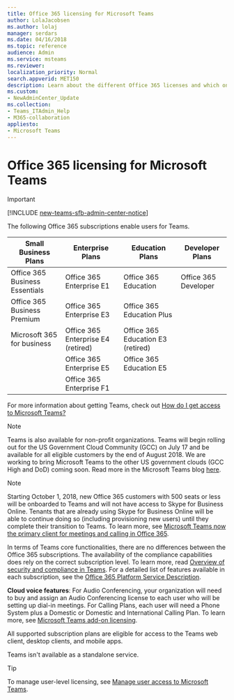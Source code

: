 ```yaml
---
title: Office 365 licensing for Microsoft Teams
author: LolaJacobsen
ms.author: lolaj
manager: serdars
ms.date: 04/16/2018
ms.topic: reference
audience: Admin
ms.service: msteams
ms.reviewer: 
localization_priority: Normal
search.appverid: MET150
description: Learn about the different Office 365 licenses and which ones enable users for Microsoft Teams and how to enable or disable it.
ms.custom:
- NewAdminCenter_Update
ms.collection: 
- Teams_ITAdmin_Help
- M365-collaboration
appliesto: 
- Microsoft Teams
---
```


Office 365 licensing for Microsoft Teams
========================================
> [!IMPORTANT]
> [!INCLUDE [new-teams-sfb-admin-center-notice](includes/new-teams-sfb-admin-center-notice.md)]

The following Office 365 subscriptions enable users for Teams.

|Small Business Plans  |Enterprise Plans  |Education Plans  |Developer Plans |
|---------|---------|---------|---------|
|Office 365 Business Essentials     |Office 365 Enterprise E1  |Office 365 Education |Office 365 Developer     |
|Office 365 Business Premium     |Office 365 Enterprise E3         |Office 365 Education Plus         |      |
|Microsoft 365 for business     |Office 365 Enterprise E4 (retired)         |Office 365 Education E3 (retired)         |  |
|     |Office 365 Enterprise E5         |Office 365 Education E5  | 
|     |Office 365 Enterprise F1 |    |     | 

For more information about getting Teams, check out [How do I get access to Microsoft Teams?](https://support.office.com/article/How-do-I-get-access-to-Microsoft-Teams-fc7f1634-abd3-4f26-a597-9df16e4ca65b)

> [!NOTE]
> Teams is also available for non-profit organizations. Teams will begin rolling out for the US Government Cloud Community (GCC) on July 17 and be available for all eligible customers by the end of August 2018. We are working to bring Microsoft Teams to the other US government clouds (GCC High and DoD) coming soon. Read more in the Microsoft Teams blog [here](https://techcommunity.microsoft.com/t5/Microsoft-Teams-Blog/Microsoft-Teams-will-be-available-July-17-for-the-US-Government/ba-p/209976).

> [!NOTE]
> Starting October 1, 2018, new Office 365 customers with 500 seats or less will be onboarded to Teams and will not have access to Skype for Business Online. Tenants that are already using Skype for Business Online will be able to continue doing so (including provisioning new users) until they complete their transition to Teams. To learn more, see [Microsoft Teams now the primary client for meetings and calling in Office 365](https://support.microsoft.com/help/4465277/microsoft-teams-now-the-primary-client-for-meetings-and-calling).
        
In terms of Teams core functionalities, there are no differences between the  Office 365 subscriptions. The availability of the compliance capabilities does rely on the correct subscription level. To learn more, read [Overview of security and compliance in Teams](security-compliance-overview.md). For a detailed list of features available in each subscription, see the [Office 365 Platform Service Description](https://technet.microsoft.com/library/office-365-platform-service-description.aspx).

**Cloud voice features**: For Audio Conferencing, your organization will need to buy and assign an Audio Conferencing license to each user who will be setting up dial-in meetings. For Calling Plans, each user will need a Phone System plus a Domestic or Domestic and International Calling Plan. To learn more, see [Microsoft Teams add-on licensing](teams-add-on-licensing/microsoft-teams-add-on-licensing.md).

All supported subscription plans are eligible for access to the Teams web client, desktop clients, and mobile apps.

Teams isn't available as a standalone service.

> [!TIP]
> To manage user-level licensing, see [Manage user access to Microsoft Teams](user-access.md).
